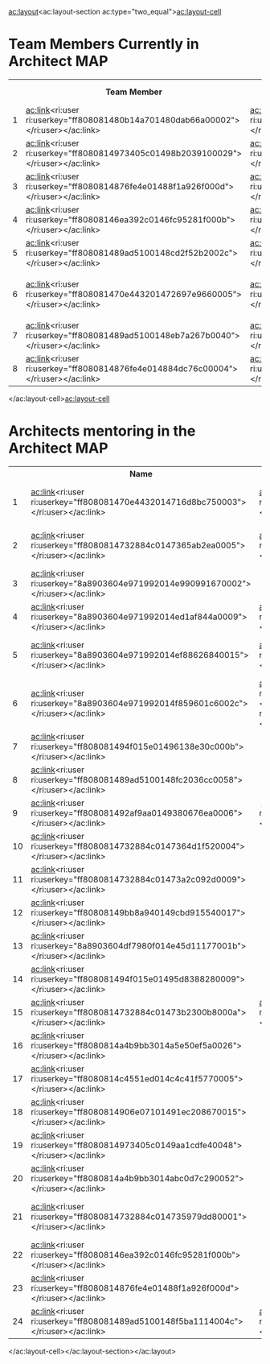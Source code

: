 <ac:layout><ac:layout-section ac:type="two_equal"><ac:layout-cell><h1>Team Members Currently in Architect MAP</h1><table><tbody><tr><th class="numberingColumn">&nbsp;</th><th>Team Member</th><th>Architect Mentor</th><th>Anticipated Role</th></tr><tr><td class="numberingColumn">1</td><td><ac:link><ri:user ri:userkey="ff808081480b14a701480dab66a00002"></ri:user></ac:link></td><td><ac:link><ri:user ri:userkey="8a8903604e971992014f859601c6002c"></ri:user></ac:link></td><td>Software Solution Architect</td></tr><tr><td class="numberingColumn">2</td><td colspan="1"><ac:link><ri:user ri:userkey="ff8080814973405c01498b2039100029"></ri:user></ac:link></td><td colspan="1"><ac:link><ri:user ri:userkey="ff808081492af9aa0149380676ea0006"></ri:user></ac:link></td><td colspan="1">Software Architect</td></tr><tr><td class="numberingColumn">3</td><td colspan="1"><ac:link><ri:user ri:userkey="ff8080814876fe4e01488f1a926f000d"></ri:user></ac:link></td><td colspan="1"><ac:link><ri:user ri:userkey="ff808081470e4432014716d8bc750003"></ri:user></ac:link></td><td colspan="1">Software Architect</td></tr><tr><td class="numberingColumn">4</td><td colspan="1"><ac:link><ri:user ri:userkey="ff80808146ea392c0146fc95281f000b"></ri:user></ac:link></td><td colspan="1"><ac:link><ri:user ri:userkey="8a8903604e971992014ef88626840015"></ri:user></ac:link></td><td colspan="1">Software Architect</td></tr><tr><td class="numberingColumn">5</td><td colspan="1"><ac:link><ri:user ri:userkey="ff808081489ad5100148cd2f52b2002c"></ri:user></ac:link></td><td colspan="1"><ac:link><ri:user ri:userkey="8a8903604e971992014f859601c6002c"></ri:user></ac:link></td><td colspan="1">Software Architect</td></tr><tr><td class="numberingColumn">6</td><td colspan="1"><p><ac:link><ri:user ri:userkey="ff808081470e443201472697e9660005"></ri:user></ac:link></p></td><td colspan="1"><ac:link><ri:user ri:userkey="ff8080814732884c01473b2300b8000a"></ri:user></ac:link></td><td colspan="1">Software Architect</td></tr><tr><td class="numberingColumn" colspan="1">7</td><td colspan="1"><ac:link><ri:user ri:userkey="ff808081489ad5100148eb7a267b0040"></ri:user></ac:link></td><td colspan="1"><ac:link><ri:user ri:userkey="ff808081489ad5100148f5ba1114004c"></ri:user></ac:link></td><td colspan="1">Software Architect</td></tr><tr><td class="numberingColumn" colspan="1">8</td><td colspan="1"><ac:link><ri:user ri:userkey="ff8080814876fe4e014884dc76c00004"></ri:user></ac:link></td><td colspan="1"><ac:link><ri:user ri:userkey="8a8903604e971992014ed1af844a0009"></ri:user></ac:link></td><td colspan="1">Data Architect</td></tr></tbody></table></ac:layout-cell><ac:layout-cell><h1>Architects mentoring in the Architect MAP</h1><table><tbody><tr><th class="numberingColumn">&nbsp;</th><th>Name</th><th>Mentee</th><th>Role</th></tr><tr><td class="numberingColumn">1</td><td><ac:link><ri:user ri:userkey="ff808081470e4432014716d8bc750003"></ri:user></ac:link></td><td><ac:link><ri:user ri:userkey="ff8080814876fe4e01488f1a926f000d"></ri:user></ac:link></td><td>Software Architect, Software SA</td></tr><tr><td class="numberingColumn">2</td><td><ac:link><ri:user ri:userkey="ff8080814732884c0147365ab2ea0005"></ri:user></ac:link></td><td><ac:link><ri:user ri:userkey="ff8080814906e071014909454ed20001"></ri:user></ac:link></td><td>BA Architect, Business SA</td></tr><tr><td class="numberingColumn">3</td><td colspan="1"><ac:link><ri:user ri:userkey="8a8903604e971992014e990991670002"></ri:user></ac:link></td><td colspan="1">&nbsp;</td><td colspan="1">Data Architect, Data SA</td></tr><tr><td class="numberingColumn">4</td><td colspan="1"><ac:link><ri:user ri:userkey="8a8903604e971992014ed1af844a0009"></ri:user></ac:link></td><td colspan="1"><ac:link><ri:user ri:userkey="ff8080814876fe4e014884dc76c00004"></ri:user></ac:link></td><td colspan="1">Software SA</td></tr><tr><td class="numberingColumn">5</td><td colspan="1"><ac:link><ri:user ri:userkey="8a8903604e971992014ef88626840015"></ri:user></ac:link></td><td colspan="1"><ac:link><ri:user ri:userkey="ff80808146ea392c0146fc95281f000b"></ri:user></ac:link></td><td colspan="1">Software Architect, Software SA</td></tr><tr><td class="numberingColumn" colspan="1">6</td><td colspan="1"><ac:link><ri:user ri:userkey="8a8903604e971992014f859601c6002c"></ri:user></ac:link></td><td colspan="1"><ac:link><ri:user ri:userkey="ff808081480b14a701480dab66a00002"></ri:user></ac:link>, <ac:link><ri:user ri:userkey="ff808081489ad5100148cd2f52b2002c"></ri:user></ac:link></td><td colspan="1">Software Architect, Software SA</td></tr><tr><td class="numberingColumn">7</td><td colspan="1"><ac:link><ri:user ri:userkey="ff808081494f015e01496138e30c000b"></ri:user></ac:link></td><td colspan="1">&nbsp;</td><td colspan="1">EA</td></tr><tr><td class="numberingColumn">8</td><td colspan="1"><ac:link><ri:user ri:userkey="ff808081489ad5100148fc2036cc0058"></ri:user></ac:link></td><td colspan="1">&nbsp;</td><td colspan="1">EA</td></tr><tr><td class="numberingColumn">9</td><td colspan="1"><ac:link><ri:user ri:userkey="ff808081492af9aa0149380676ea0006"></ri:user></ac:link></td><td colspan="1">&nbsp;<ac:link><ri:user ri:userkey="ff8080814973405c01498b2039100029"></ri:user></ac:link></td><td colspan="1">Software Architect, EA</td></tr><tr><td class="numberingColumn">10</td><td colspan="1"><ac:link><ri:user ri:userkey="ff8080814732884c0147364d1f520004"></ri:user></ac:link></td><td colspan="1">&nbsp;</td><td colspan="1">EA</td></tr><tr><td class="numberingColumn">11</td><td colspan="1"><ac:link><ri:user ri:userkey="ff8080814732884c01473a2c092d0009"></ri:user></ac:link></td><td colspan="1">&nbsp;</td><td colspan="1">EA</td></tr><tr><td class="numberingColumn">12</td><td colspan="1"><ac:link><ri:user ri:userkey="ff80808149bb8a940149cbd915540017"></ri:user></ac:link></td><td colspan="1">&nbsp;</td><td colspan="1">EA</td></tr><tr><td class="numberingColumn">13</td><td colspan="1"><ac:link><ri:user ri:userkey="8a8903604df7980f014e45d11177001b"></ri:user></ac:link></td><td colspan="1">&nbsp;</td><td colspan="1">EA</td></tr><tr><td class="numberingColumn">14</td><td colspan="1"><ac:link><ri:user ri:userkey="ff808081494f015e01495d8388280009"></ri:user></ac:link></td><td colspan="1">&nbsp;</td><td colspan="1">Systems Architect</td></tr><tr><td class="numberingColumn">15</td><td colspan="1"><ac:link><ri:user ri:userkey="ff8080814732884c01473b2300b8000a"></ri:user></ac:link></td><td colspan="1"><ac:link><ri:user ri:userkey="ff808081470e443201472697e9660005"></ri:user></ac:link></td><td colspan="1">Software Architect</td></tr><tr><td class="numberingColumn">16</td><td colspan="1"><ac:link><ri:user ri:userkey="ff8080814a4b9bb3014a5e50ef5a0026"></ri:user></ac:link></td><td colspan="1">&nbsp;</td><td colspan="1">Software Architect</td></tr><tr><td class="numberingColumn">17</td><td colspan="1"><ac:link><ri:user ri:userkey="ff8080814c4551ed014c4c41f5770005"></ri:user></ac:link></td><td colspan="1">&nbsp;</td><td colspan="1">Software Architect</td></tr><tr><td class="numberingColumn">18</td><td colspan="1"><ac:link><ri:user ri:userkey="ff8080814906e07101491ec208670015"></ri:user></ac:link></td><td colspan="1">&nbsp;</td><td colspan="1">QA Architect</td></tr><tr><td class="numberingColumn">19</td><td colspan="1"><ac:link><ri:user ri:userkey="ff8080814973405c0149aa1cdfe40048"></ri:user></ac:link></td><td colspan="1">&nbsp;</td><td colspan="1">QA Architect</td></tr><tr><td class="numberingColumn">20</td><td colspan="1"><ac:link><ri:user ri:userkey="ff8080814a4b9bb3014abc0d7c290052"></ri:user></ac:link></td><td colspan="1">&nbsp;</td><td colspan="1">QA Architect</td></tr><tr><td class="numberingColumn">21</td><td colspan="1"><ac:link><ri:user ri:userkey="ff8080814732884c014735979dd80001"></ri:user></ac:link></td><td colspan="1">&nbsp;</td><td colspan="1">Software Architect, Software SA</td></tr><tr><td class="numberingColumn" colspan="1">22</td><td colspan="1"><ac:link><ri:user ri:userkey="ff80808146ea392c0146fc95281f000b"></ri:user></ac:link></td><td colspan="1">&nbsp;</td><td colspan="1">Software Architect</td></tr><tr><td class="numberingColumn" colspan="1">23</td><td colspan="1"><ac:link><ri:user ri:userkey="ff8080814876fe4e01488f1a926f000d"></ri:user></ac:link></td><td colspan="1">&nbsp;</td><td colspan="1">Software Architect</td></tr><tr><td class="numberingColumn" colspan="1">24</td><td colspan="1"><ac:link><ri:user ri:userkey="ff808081489ad5100148f5ba1114004c"></ri:user></ac:link></td><td colspan="1"><ac:link><ri:user ri:userkey="ff808081489ad5100148eb7a267b0040"></ri:user></ac:link></td><td colspan="1">SA</td></tr></tbody></table></ac:layout-cell></ac:layout-section></ac:layout>